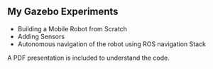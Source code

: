 ## My Gazebo Experiments

- Building a Mobile Robot from Scratch
- Adding Sensors
- Autonomous navigation of the robot using ROS navigation Stack

A PDF presentation is included to understand the code.  
